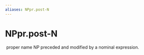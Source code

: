 ```yaml
---
aliases: NPpr.post-N
---
```

# NPpr.post-N

 proper name NP preceded and modified by a nominal expression.